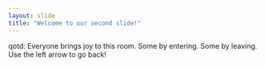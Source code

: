 ```yaml
---
layout: slide
title: "Welcome to our second slide!"
---
```

qotd:
Everyone brings joy to this room.  Some by entering.  Some by leaving.
Use the left arrow to go back!
